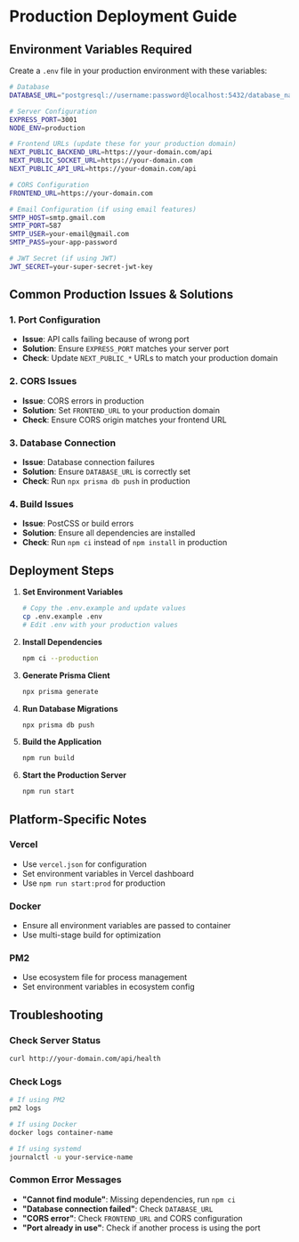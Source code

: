 # Production Deployment Guide

## Environment Variables Required

Create a `.env` file in your production environment with these variables:

```bash
# Database
DATABASE_URL="postgresql://username:password@localhost:5432/database_name"

# Server Configuration
EXPRESS_PORT=3001
NODE_ENV=production

# Frontend URLs (update these for your production domain)
NEXT_PUBLIC_BACKEND_URL=https://your-domain.com/api
NEXT_PUBLIC_SOCKET_URL=https://your-domain.com
NEXT_PUBLIC_API_URL=https://your-domain.com/api

# CORS Configuration
FRONTEND_URL=https://your-domain.com

# Email Configuration (if using email features)
SMTP_HOST=smtp.gmail.com
SMTP_PORT=587
SMTP_USER=your-email@gmail.com
SMTP_PASS=your-app-password

# JWT Secret (if using JWT)
JWT_SECRET=your-super-secret-jwt-key
```

## Common Production Issues & Solutions

### 1. Port Configuration
- **Issue**: API calls failing because of wrong port
- **Solution**: Ensure `EXPRESS_PORT` matches your server port
- **Check**: Update `NEXT_PUBLIC_*` URLs to match your production domain

### 2. CORS Issues
- **Issue**: CORS errors in production
- **Solution**: Set `FRONTEND_URL` to your production domain
- **Check**: Ensure CORS origin matches your frontend URL

### 3. Database Connection
- **Issue**: Database connection failures
- **Solution**: Ensure `DATABASE_URL` is correctly set
- **Check**: Run `npx prisma db push` in production

### 4. Build Issues
- **Issue**: PostCSS or build errors
- **Solution**: Ensure all dependencies are installed
- **Check**: Run `npm ci` instead of `npm install` in production

## Deployment Steps

1. **Set Environment Variables**
   ```bash
   # Copy the .env.example and update values
   cp .env.example .env
   # Edit .env with your production values
   ```

2. **Install Dependencies**
   ```bash
   npm ci --production
   ```

3. **Generate Prisma Client**
   ```bash
   npx prisma generate
   ```

4. **Run Database Migrations**
   ```bash
   npx prisma db push
   ```

5. **Build the Application**
   ```bash
   npm run build
   ```

6. **Start the Production Server**
   ```bash
   npm run start
   ```

## Platform-Specific Notes

### Vercel
- Use `vercel.json` for configuration
- Set environment variables in Vercel dashboard
- Use `npm run start:prod` for production

### Docker
- Ensure all environment variables are passed to container
- Use multi-stage build for optimization

### PM2
- Use ecosystem file for process management
- Set environment variables in ecosystem config

## Troubleshooting

### Check Server Status
```bash
curl http://your-domain.com/api/health
```

### Check Logs
```bash
# If using PM2
pm2 logs

# If using Docker
docker logs container-name

# If using systemd
journalctl -u your-service-name
```

### Common Error Messages
- **"Cannot find module"**: Missing dependencies, run `npm ci`
- **"Database connection failed"**: Check `DATABASE_URL`
- **"CORS error"**: Check `FRONTEND_URL` and CORS configuration
- **"Port already in use"**: Check if another process is using the port
